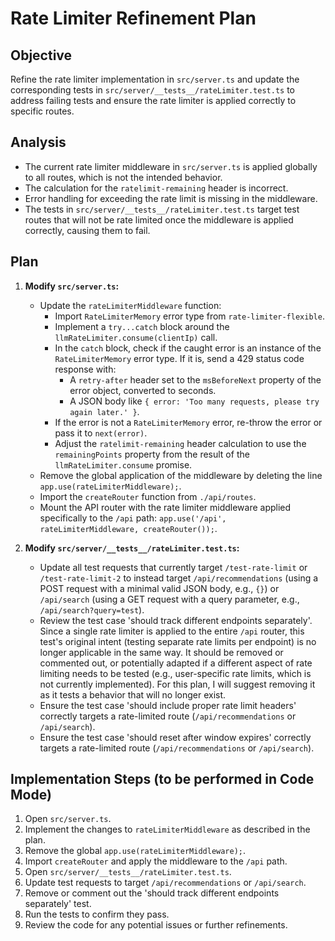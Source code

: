 # Rate Limiter Refinement Plan

## Objective

Refine the rate limiter implementation in `src/server.ts` and update the corresponding tests in `src/server/__tests__/rateLimiter.test.ts` to address failing tests and ensure the rate limiter is applied correctly to specific routes.

## Analysis

- The current rate limiter middleware in `src/server.ts` is applied globally to all routes, which is not the intended behavior.
- The calculation for the `ratelimit-remaining` header is incorrect.
- Error handling for exceeding the rate limit is missing in the middleware.
- The tests in `src/server/__tests__/rateLimiter.test.ts` target test routes that will not be rate limited once the middleware is applied correctly, causing them to fail.

## Plan

1.  **Modify `src/server.ts`:**
    *   Update the `rateLimiterMiddleware` function:
        *   Import `RateLimiterMemory` error type from `rate-limiter-flexible`.
        *   Implement a `try...catch` block around the `llmRateLimiter.consume(clientIp)` call.
        *   In the `catch` block, check if the caught error is an instance of the `RateLimiterMemory` error type. If it is, send a 429 status code response with:
            *   A `retry-after` header set to the `msBeforeNext` property of the error object, converted to seconds.
            *   A JSON body like `{ error: 'Too many requests, please try again later.' }`.
        *   If the error is not a `RateLimiterMemory` error, re-throw the error or pass it to `next(error)`.
        *   Adjust the `ratelimit-remaining` header calculation to use the `remainingPoints` property from the result of the `llmRateLimiter.consume` promise.
    *   Remove the global application of the middleware by deleting the line `app.use(rateLimiterMiddleware);`.
    *   Import the `createRouter` function from `./api/routes`.
    *   Mount the API router with the rate limiter middleware applied specifically to the `/api` path: `app.use('/api', rateLimiterMiddleware, createRouter());`.

2.  **Modify `src/server/__tests__/rateLimiter.test.ts`:**
    *   Update all test requests that currently target `/test-rate-limit` or `/test-rate-limit-2` to instead target `/api/recommendations` (using a POST request with a minimal valid JSON body, e.g., `{}`) or `/api/search` (using a GET request with a query parameter, e.g., `/api/search?query=test`).
    *   Review the test case 'should track different endpoints separately'. Since a single rate limiter is applied to the entire `/api` router, this test's original intent (testing separate rate limits per endpoint) is no longer applicable in the same way. It should be removed or commented out, or potentially adapted if a different aspect of rate limiting needs to be tested (e.g., user-specific rate limits, which is not currently implemented). For this plan, I will suggest removing it as it tests a behavior that will no longer exist.
    *   Ensure the test case 'should include proper rate limit headers' correctly targets a rate-limited route (`/api/recommendations` or `/api/search`).
    *   Ensure the test case 'should reset after window expires' correctly targets a rate-limited route (`/api/recommendations` or `/api/search`).

## Implementation Steps (to be performed in Code Mode)

1.  Open `src/server.ts`.
2.  Implement the changes to `rateLimiterMiddleware` as described in the plan.
3.  Remove the global `app.use(rateLimiterMiddleware);`.
4.  Import `createRouter` and apply the middleware to the `/api` path.
5.  Open `src/server/__tests__/rateLimiter.test.ts`.
6.  Update test requests to target `/api/recommendations` or `/api/search`.
7.  Remove or comment out the 'should track different endpoints separately' test.
8.  Run the tests to confirm they pass.
9.  Review the code for any potential issues or further refinements.